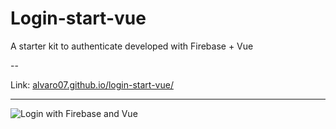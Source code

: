 # Login-start-vue

A starter kit to authenticate developed with Firebase + Vue

--

Link: [alvaro07.github.io/login-start-vue/](https://alvaro07.github.io/login-start-vue/)

---

![Login with Firebase and Vue](loginFirebaseVue.jpg "login")
